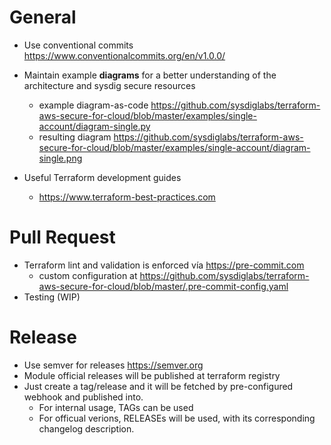 # General

- Use conventional commits https://www.conventionalcommits.org/en/v1.0.0/

- Maintain example **diagrams** for a better understanding of the architecture and sysdig secure resources
  - example diagram-as-code  https://github.com/sysdiglabs/terraform-aws-secure-for-cloud/blob/master/examples/single-account/diagram-single.py
  - resulting diagram https://github.com/sysdiglabs/terraform-aws-secure-for-cloud/blob/master/examples/single-account/diagram-single.png

- Useful Terraform development guides
  - https://www.terraform-best-practices.com



# Pull Request

- Terraform lint and validation is enforced vía  https://pre-commit.com
  - custom configuration at https://github.com/sysdiglabs/terraform-aws-secure-for-cloud/blob/master/.pre-commit-config.yaml
- Testing (WIP)



# Release

- Use semver for releases https://semver.org
- Module official releases will be published at terraform registry
- Just create a tag/release and it will be  fetched by pre-configured webhook and published into.
  - For internal usage, TAGs can be used
  - For officual verions, RELEASEs will be used, with its corresponding changelog description.
